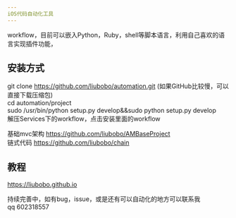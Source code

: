 ```yaml
---
iOS代码自动化工具
---
```

workflow，目前可以嵌入Python，Ruby，shell等脚本语言，利用自己喜欢的语言实现插件功能，

## 安装方式

git clone https://github.com/liubobo/automation.git  (如果GitHub比较慢，可以直接下载压缩包)</br>
cd automation/project </br>
sudo /usr/bin/python setup.py develop&&sudo python setup.py develop</br>
解压Services下的workflow，点击安装里面的workflow

基础mvc架构 https://github.com/liubobo/AMBaseProject</br>
链式代码    https://github.com/liubobo/chain</br>

## 教程</br>
https://liubobo.github.io</br>

持续完善中，如有bug，issue，或是还有可以自动化的地方可以联系我</br>
qq 602318557




